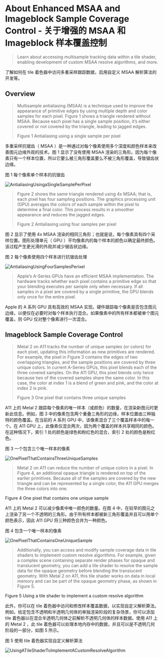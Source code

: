#  About Enhanced MSAA and Imageblock Sample Coverage Control - 关于增强的 MSAA 和 Imageblock 样本覆盖控制

> Learn about accessing multisample tracking data within a tile shader, enabling development of custom MSAA resolve algorithms, and more.

了解如何在 tile 着色器中访问多重采样跟踪数据，启用自定义 MSAA 解析算法的开发等。

## Overview

> Multisample antialiasing (MSAA) is a technique used to improve the appearance of primitive edges by using multiple depth and color samples for each pixel. Figure 1 shows a triangle rendered without MSAA. Because each pixel has a single sample position, it’s either covered or not covered by the triangle, leading to jagged edges.
>
> Figure 1 Antialiasing using a single sample per pixel

多重采样抗锯齿（ MSAA ）是一种通过对每个像素使用多个深度和颜色样本来改善图元边缘外观的技术。图 1 显示了没有使用 MSAA 渲染的三角形。因为每个像素只有一个样本位置，所以它要么被三角形覆盖要么不被三角形覆盖，导致锯齿状边缘。

图 1 每个像素单个样本的抗锯齿

![AntialiasingUsingaSingleSamplePerPixel](../../../resource/Metal/Markdown/AntialiasingUsingaSingleSamplePerPixel.png)

> Figure 2 shows the same triangle rendered using 4x MSAA; that is, each pixel has four sampling positions. The graphics processing unit (GPU) averages the colors of each sample within the pixel to determine a final color. This process results in a smoother appearance and reduces the jagged edges.
>
> Figure 2 Antialiasing using four samples per pixel

图 2 显示了使用 4x MSAA 渲染的相同三角形；也就是说，每个像素具有四个采样位置。图形处理单元（ GPU ）平均像素内的每个样本的颜色以确定最终颜色。该过程产生更光滑的外观并减少锯齿状边缘。

图 2 每个像素使用四个样本进行抗锯齿处理

![AntialiasingUsingFourSamplesPerixel](../../../resource/Metal/Markdown/AntialiasingUsingFourSamplesPerixel.png)

> Apple’s A-Series GPUs have an efficient MSAA implementation. The hardware tracks whether each pixel contains a primitive edge so that your blending executes per sample only when necessary. If all samples in a pixel are covered by a single primitive, the GPU blends only once for the entire pixel.

Apple 的 A 系列 GPU 具有高效的 MSAA 实现。硬件跟踪每个像素是否包含图元边缘，以便仅在必要时对每个样本执行混合。如果像素中的所有样本都被单个图元覆盖，则 GPU 仅对整个像素进行一次混合。

## Imageblock Sample Coverage Control

> Metal 2 on A11 tracks the number of unique samples (or colors) for each pixel, updating this information as new primitives are rendered. For example, the pixel in Figure 3 contains the edges of two overlapping triangles, and the sample positions are covered by three unique colors. In current A-Series GPUs, this pixel blends each of the three covered samples. On the A11 GPU, this pixel blends only twice because two of the covered samples share the same color. In this case, the color at index 1 is a blend of green and pink, and the color at index 2 is pink.
>
> Figure 3 One pixel that contains three unique samples

A11 上的 Metal 2 跟踪每个像素的唯一样本（或颜色）的数量，在渲染新图元时更新此信息。例如，图 3 中的像素包含两个重叠三角形的边缘，样本位置由三种独特的颜色覆盖。在当前的 A 系列 GPU 中，该像素混合了三个覆盖样本中的每一个。在 A11 GPU 上，此像素仅混合两次，因为两个覆盖的样本共享相同的颜色。在这种情况下，索引 1 处的颜色是绿色和粉红色的混合，索引 2 处的颜色是粉红色。

图 3 一个包含三个唯一样本的像素

![OnePixelThatContainsThreeUniqueSamples](../../../resource/Metal/Markdown/OnePixelThatContainsThreeUniqueSamples.png)

> Metal 2 on A11 can reduce the number of unique colors in a pixel. In Figure 4, an additional opaque triangle is rendered on top of the earlier primitives. Because all of the samples are covered by the new triangle and can be represented by a single color, the A11 GPU merges the three colors into one.

Figure 4 One pixel that contains one unique sample

A11 上的 Metal 2 可以减少像素中唯一颜色的数量。在图 4 中，在较早的图元之上渲染了另一个不透明的三角形。由于所有样本都被新三角形覆盖并且可以用单个颜色表示，因此 A11 GPU 将三种颜色合并为一种颜色。

图 4 包含一个唯一样本的像素

![OnePixelThatContainsOneUniqueSample](../../../resource/Metal/Markdown/OnePixelThatContainsOneUniqueSample.png)

> Additionally, you can access and modify sample coverage data in tile shaders to implement custom resolve algorithms. For example, given a complex scene containing separate render phases for opaque and translucent geometry, you can add a tile shader to resolve the sample data for the opaque geometry before blending the translucent geometry. With Metal 2 on A11, this tile shader works on data in local memory and can be part of the opaque geometry phase, as shown in Figure 5.

Figure 5 Using a tile shader to implement a custom resolve algorithm

此外，你可以在 tile 着色器中访问和修改样本覆盖数据，以实现自定义解析算法。例如，给定包含不透明和半透明几何体的单独渲染阶段的复杂场景，你可以添加 tile 着色器以在混合半透明几何体之前解析不透明几何体的样本数据。使用 A11 上的 Metal 2 ，此 tile 着色器可以处理本地内存中的数据，并且可以是不透明几何阶段的一部分，如图 5 所示。

图 5 使用 tile 着色器实现自定义解析算法

![UsingATileShaderToImplementACustomResolveAlgorithm](../../../resource/Metal/Markdown/UsingATileShaderToImplementACustomResolveAlgorithm.png)
